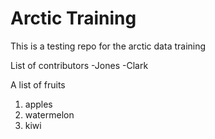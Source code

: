 # Arctic Training

This is a testing repo for the arctic data training

List of contributors
-Jones
-Clark


A list of fruits
1. apples
2. watermelon
3. kiwi

